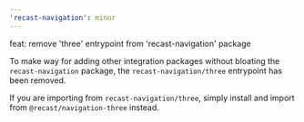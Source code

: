 ```yaml
---
'recast-navigation': minor
---
```


feat: remove 'three' entrypoint from 'recast-navigation' package

To make way for adding other integration packages without bloating the `recast-navigation` package, the `recast-navigation/three` entrypoint has been removed.

If you are importing from `recast-navigation/three`, simply install and import from `@recast/navigation-three` instead.

